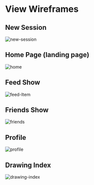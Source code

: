 # View Wireframes

## New Session
![new-session]

## Home Page (landing page)
![home]

## Feed Show
![feed-Item]

## Friends Show
![friends]

## Profile
![profile]

## Drawing Index
![drawing-index]

[new-session]: ./auth.jpg
[home]: ./home.jpg
[feed-Item]: ./feedItem.jpg
[friends]: ./friends.jpg
[profile]: ./profile.jpg
[drawing-index]: ./drawingIndex.jpg
